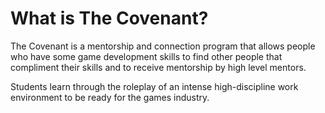 # What is The Covenant? 
The Covenant is a mentorship and connection program that allows people who have some game development skills to find other people that compliment their skills and to receive mentorship by high level mentors. 

Students learn through the roleplay of an intense high-discipline work environment to be ready for the games industry. 
